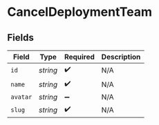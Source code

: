 # CancelDeploymentTeam


## Fields

| Field              | Type               | Required           | Description        |
| ------------------ | ------------------ | ------------------ | ------------------ |
| `id`               | *string*           | :heavy_check_mark: | N/A                |
| `name`             | *string*           | :heavy_check_mark: | N/A                |
| `avatar`           | *string*           | :heavy_minus_sign: | N/A                |
| `slug`             | *string*           | :heavy_check_mark: | N/A                |